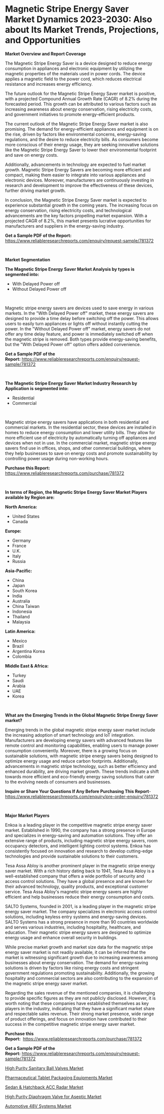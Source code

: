 <p><h1>Magnetic Stripe Energy Saver Market Dynamics 2023-2030: Also about Its Market Trends, Projections, and Opportunities</h1></p><p><strong>Market Overview and Report Coverage</strong></p>
<p><p>The Magnetic Stripe Energy Saver is a device designed to reduce energy consumption in appliances and electronic equipment by utilizing the magnetic properties of the materials used in power cords. The device applies a magnetic field to the power cord, which reduces electrical resistance and increases energy efficiency.</p><p>The future outlook for the Magnetic Stripe Energy Saver market is positive, with a projected Compound Annual Growth Rate (CAGR) of 8.2% during the forecasted period. This growth can be attributed to various factors such as increasing awareness about energy conservation, rising electricity costs, and government initiatives to promote energy-efficient products.</p><p>The current outlook of the Magnetic Stripe Energy Saver market is also promising. The demand for energy-efficient appliances and equipment is on the rise, driven by factors like environmental concerns, energy-saving regulations, and the desire to reduce electricity bills. As consumers become more conscious of their energy usage, they are seeking innovative solutions like the Magnetic Stripe Energy Saver to lower their environmental footprint and save on energy costs.</p><p>Additionally, advancements in technology are expected to fuel market growth. Magnetic Stripe Energy Savers are becoming more efficient and compact, making them easier to integrate into various appliances and electronic devices. Moreover, manufacturers are continuously investing in research and development to improve the effectiveness of these devices, further driving market growth.</p><p>In conclusion, the Magnetic Stripe Energy Saver market is expected to experience substantial growth in the coming years. The increasing focus on energy conservation, rising electricity costs, and technological advancements are the key factors propelling market expansion. With a projected CAGR of 8.2%, this market presents lucrative opportunities for manufacturers and suppliers in the energy-saving industry.</p></p>
<p><strong>Get a Sample PDF of the Report:</strong> <a href="https://www.reliableresearchreports.com/enquiry/request-sample/781372">https://www.reliableresearchreports.com/enquiry/request-sample/781372</a></p>
<p>&nbsp;</p>
<p><strong>Market Segmentation</strong></p>
<p><strong>The Magnetic Stripe Energy Saver Market Analysis by types is segmented into:</strong></p>
<p><ul><li>With Delayed Power off</li><li>Without Delayed Power off</li></ul></p>
<p>&nbsp;</p>
<p><p>Magnetic stripe energy savers are devices used to save energy in various markets. In the "With Delayed Power off" market, these energy savers are designed to provide a time delay before switching off the power. This allows users to easily turn appliances or lights off without instantly cutting the power. In the "Without Delayed Power off" market, energy savers do not offer any time delay feature, and power is immediately switched off when the magnetic stripe is removed. Both types provide energy-saving benefits, but the "With Delayed Power off" option offers added convenience.</p></p>
<p><strong>Get a Sample PDF of the Report:</strong>&nbsp;<a href="https://www.reliableresearchreports.com/enquiry/request-sample/781372">https://www.reliableresearchreports.com/enquiry/request-sample/781372</a></p>
<p>&nbsp;</p>
<p><strong>The Magnetic Stripe Energy Saver Market Industry Research by Application is segmented into:</strong></p>
<p><ul><li>Residential</li><li>Commercial</li></ul></p>
<p>&nbsp;</p>
<p><p>Magnetic stripe energy savers have applications in both residential and commercial markets. In the residential sector, these devices are installed in homes to reduce energy consumption and lower utility bills. They allow for more efficient use of electricity by automatically turning off appliances and devices when not in use. In the commercial market, magnetic stripe energy savers find use in offices, shops, and other commercial buildings, where they help businesses to save on energy costs and promote sustainability by controlling power usage during non-working hours.</p></p>
<p><strong>Purchase this Report:</strong>&nbsp; <a href="https://www.reliableresearchreports.com/purchase/781372">https://www.reliableresearchreports.com/purchase/781372</a></p>
<p>&nbsp;</p>
<p><strong>In terms of Region, the Magnetic Stripe Energy Saver Market Players available by Region are:</strong></p>
<p>
    <p> <strong> North America: </strong>
        <ul>
            <li>United States</li>
            <li>Canada</li>
        </ul>
        </p> 
    <p> <strong> Europe: </strong>
        <ul>
            <li>Germany</li>
            <li>France</li>
            <li>U.K.</li>
            <li>Italy</li>
            <li>Russia</li>
        </ul>
        </p> 
    <p> <strong> Asia-Pacific: </strong>
        <ul>
            <li>China</li>
            <li>Japan</li>
            <li>South Korea</li>
            <li>India</li>
            <li>Australia</li>
            <li>China Taiwan</li>
            <li>Indonesia</li>
            <li>Thailand</li>
            <li>Malaysia</li>
        </ul>
        </p> 
    <p> <strong> Latin America: </strong>
        <ul>
            <li>Mexico</li>
            <li>Brazil</li>
            <li>Argentina Korea</li>
            <li>Colombia</li>
        </ul>
        </p> 
    <p> <strong> Middle East & Africa: </strong>
        <ul>
            <li>Turkey</li>
            <li>Saudi</li>
            <li>Arabia</li>
            <li>UAE</li>
            <li>Korea</li>
        </ul>
    </p>
    </p>
<p>&nbsp;</p>
<p><strong>What are the Emerging Trends in the Global Magnetic Stripe Energy Saver market?</strong></p>
<p><p>Emerging trends in the global magnetic stripe energy saver market include the increasing adoption of smart technology and IoT integration. Manufacturers are developing energy savers with advanced features like remote control and monitoring capabilities, enabling users to manage power consumption conveniently. Moreover, there is a growing focus on sustainable solutions, with magnetic stripe energy savers being designed to optimize energy usage and reduce carbon footprints. Additionally, advancements in magnetic stripe technology, such as better efficiency and enhanced durability, are driving market growth. These trends indicate a shift towards more efficient and eco-friendly energy saving solutions that cater to the evolving needs of consumers and businesses.</p></p>
<p><strong>Inquire or Share Your Questions If Any Before Purchasing This Report</strong>- <a href="https://www.reliableresearchreports.com/enquiry/pre-order-enquiry/781372">https://www.reliableresearchreports.com/enquiry/pre-order-enquiry/781372</a></p>
<p>&nbsp;</p>
<p><strong>Major Market Players</strong></p>
<p><p>Enkoa is a leading player in the competitive magnetic stripe energy saver market. Established in 1990, the company has a strong presence in Europe and specializes in energy-saving and automation solutions. They offer an extensive range of products, including magnetic stripe energy savers, room occupancy detectors, and intelligent lighting control systems. Enkoa has consistently focused on innovation and research to develop cutting-edge technologies and provide sustainable solutions to their customers.</p><p>Tesa Assa Abloy is another prominent player in the magnetic stripe energy saver market. With a rich history dating back to 1941, Tesa Assa Abloy is a well-established company that offers a wide portfolio of security and access control solutions. They have a global presence and are known for their advanced technology, quality products, and exceptional customer service. Tesa Assa Abloy's magnetic stripe energy savers are highly efficient and help businesses reduce their energy consumption and costs.</p><p>SALTO Systems, founded in 2001, is a leading player in the magnetic stripe energy saver market. The company specializes in electronic access control solutions, including keyless entry systems and energy-saving devices. SALTO Systems has a strong presence in more than 90 countries worldwide and serves various industries, including hospitality, healthcare, and education. Their magnetic stripe energy savers are designed to optimize energy usage and enhance overall security in buildings.</p><p>While precise market growth and market size data for the magnetic stripe energy saver market is not readily available, it can be inferred that the market is witnessing significant growth due to increasing awareness among businesses about energy conservation. The demand for energy-saving solutions is driven by factors like rising energy costs and stringent government regulations promoting sustainability. Additionally, the growing hospitality and commercial sectors are also contributing to the expansion of the magnetic stripe energy saver market.</p><p>Regarding the sales revenue of the mentioned companies, it is challenging to provide specific figures as they are not publicly disclosed. However, it is worth noting that these companies have established themselves as key players in the industry, indicating that they have a significant market share and respectable sales revenue. Their strong market presence, wide range of product offerings, and focus on innovation have contributed to their success in the competitive magnetic stripe energy saver market.</p></p>
<p><strong>Purchase this Report:</strong>&nbsp;&nbsp;<a href="https://www.reliableresearchreports.com/purchase/781372">https://www.reliableresearchreports.com/purchase/781372</a></p>
<p></p>
<p><strong>Get a Sample PDF of the Report:</strong>&nbsp;<a href="https://www.reliableresearchreports.com/enquiry/request-sample/781372">https://www.reliableresearchreports.com/enquiry/request-sample/781372</a></p>
<p><p><a href="https://medium.com/@theomorar2000/high-purity-sanitary-ball-valves-market-trends-forecast-and-competitive-analysis-to-2030-88e9e86b75de">High Purity Sanitary Ball Valves Market</a></p><p><a href="https://www.linkedin.com/pulse/pharmaceutical-tablet-packaging-equipments-market-insights-players/">Pharmaceutical Tablet Packaging Equipments Market</a></p><p><a href="https://www.linkedin.com/pulse/sedan-amp-hatchback-acc-radar-market-size-growth-forecast/">Sedan & Hatchback ACC Radar Market</a></p><p><a href="https://medium.com/@tonikuhic/high-purity-diaphragm-valve-for-aseptic-market-size-and-market-trends-complete-industry-overview-920e1a287125">High Purity Diaphragm Valve for Aseptic Market</a></p><p><a href="https://www.linkedin.com/pulse/automotive-48v-systems-market-share-amp-new-trends/">Automotive 48V Systems Market</a></p></p>